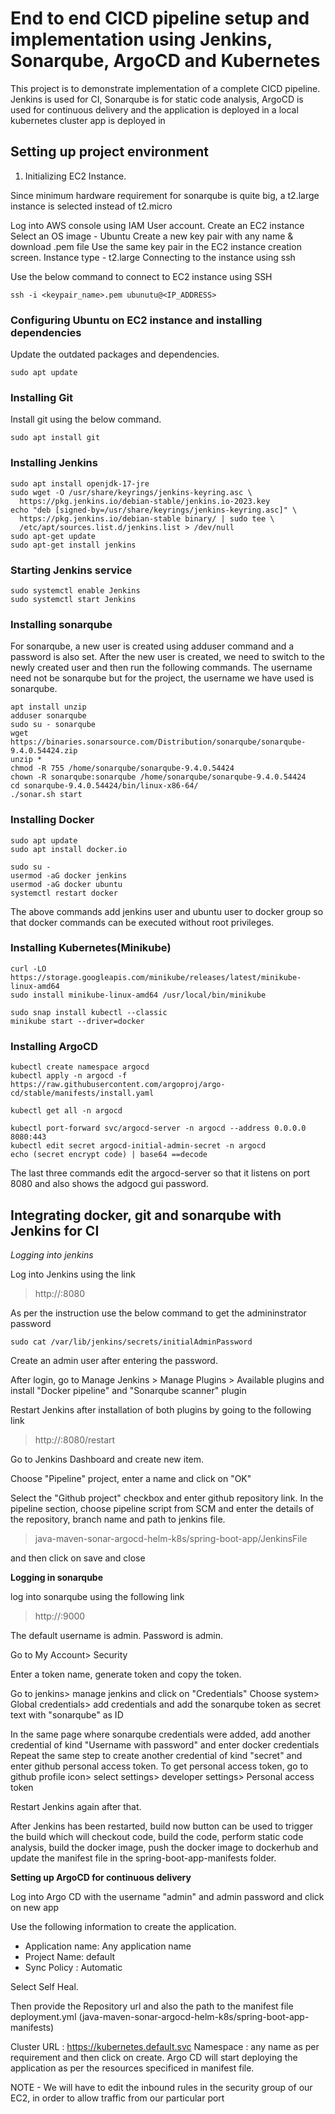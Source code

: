 # **End to end CICD pipeline setup and implementation using Jenkins, Sonarqube, ArgoCD and Kubernetes**

This project is to demonstrate implementation of a complete CICD pipeline. Jenkins is used for CI, Sonarqube is for static code analysis, 
ArgoCD is used for continuous delivery and the application is deployed in a local kubernetes cluster
app is deployed in  

## **Setting up project environment** 

1. Initializing EC2 Instance. 

Since minimum hardware requirement for sonarqube is quite big, a t2.large instance is selected instead of t2.micro

Log into AWS console using IAM User account. 
Create an EC2 instance
Select an OS image - Ubuntu
Create a new key pair with any name & download .pem file
Use the same key pair in the EC2 instance creation screen. 
Instance type - t2.large
Connecting to the instance using ssh

Use the below command to connect to EC2 instance using SSH

```
ssh -i <keypair_name>.pem ubunutu@<IP_ADDRESS>
```

### **Configuring Ubuntu on EC2 instance and installing dependencies**

Update the outdated packages and dependencies. 

```
sudo apt update
```

### **Installing Git**

Install git using the below command. 

```
sudo apt install git
```

### **Installing Jenkins**

```
sudo apt install openjdk-17-jre
sudo wget -O /usr/share/keyrings/jenkins-keyring.asc \
  https://pkg.jenkins.io/debian-stable/jenkins.io-2023.key
echo "deb [signed-by=/usr/share/keyrings/jenkins-keyring.asc]" \
  https://pkg.jenkins.io/debian-stable binary/ | sudo tee \
  /etc/apt/sources.list.d/jenkins.list > /dev/null
sudo apt-get update
sudo apt-get install jenkins
```

### **Starting Jenkins service**

```
sudo systemctl enable Jenkins
sudo systemctl start Jenkins
```

### **Installing sonarqube**

For sonarqube, a new user is created using adduser command and a password is also set. 
After the new user is created, we need to switch to the newly created user and then run the following commands. 
The username need not be sonarqube but for the project, the username we have used is sonarqube. 

```
apt install unzip
adduser sonarqube
sudo su - sonarqube
wget https://binaries.sonarsource.com/Distribution/sonarqube/sonarqube-9.4.0.54424.zip
unzip *
chmod -R 755 /home/sonarqube/sonarqube-9.4.0.54424
chown -R sonarqube:sonarqube /home/sonarqube/sonarqube-9.4.0.54424
cd sonarqube-9.4.0.54424/bin/linux-x86-64/
./sonar.sh start
```

### **Installing Docker**


```
sudo apt update
sudo apt install docker.io
```

```
sudo su - 
usermod -aG docker jenkins
usermod -aG docker ubuntu
systemctl restart docker
```
The above commands add jenkins user and ubuntu user to docker group so that docker commands can be executed without root privileges. 
### **Installing Kubernetes(Minikube)**

```
curl -LO https://storage.googleapis.com/minikube/releases/latest/minikube-linux-amd64
sudo install minikube-linux-amd64 /usr/local/bin/minikube 

sudo snap install kubectl --classic
minikube start --driver=docker
```


### **Installing ArgoCD**

```
kubectl create namespace argocd
kubectl apply -n argocd -f https://raw.githubusercontent.com/argoproj/argo-cd/stable/manifests/install.yaml

kubectl get all -n argocd

kubectl port-forward svc/argocd-server -n argocd --address 0.0.0.0 8080:443
kubectl edit secret argocd-initial-admin-secret -n argocd
echo (secret encrypt code) | base64 ==decode
```

The last three commands edit the argocd-server so that it listens on port 8080 and also shows the adgocd gui password. 



## **Integrating docker, git and sonarqube with Jenkins for CI**

*Logging into jenkins*

Log into Jenkins using the link
> http://<ec2-public-ip>:8080

As per the instruction use the below command to get the admininstrator password

```
sudo cat /var/lib/jenkins/secrets/initialAdminPassword
```

Create an admin user after entering the password. 


After login, go to Manage Jenkins > Manage Plugins > Available plugins and install "Docker pipeline" and "Sonarqube scanner" plugin

Restart Jenkins after installation of both plugins by going to the following link

> http://<ec2-public-ip>:8080/restart


Go to Jenkins Dashboard and create new item. 

Choose "Pipeline" project, enter a name and click on "OK"

Select the "Github project" checkbox and enter github repository link. 
In the pipeline section, choose pipeline script from SCM and enter the details of the repository, branch name and path to jenkins file. 


> java-maven-sonar-argocd-helm-k8s/spring-boot-app/JenkinsFile

and then click on save and close


**Logging in sonarqube**

log into sonarqube using the following link 

> http://<ec2-public-ip>:9000

The default username is admin. Password is admin. 


Go to My Account> Security

Enter a token name, generate token and copy the token. 

Go to jenkins> manage jenkins and click on "Credentials"
Choose system> Global credentials> add credentials and add the sonarqube token as secret text with "sonarqube" as ID


In the same page where sonarqube credentials were added, add another credential of kind "Username with password" and enter docker credentials
Repeat the same step to create another credential of kind "secret" and enter github personal access token. 
To get personal access token, go to github profile icon> select settings> developer settings> Personal access token

Restart Jenkins again after that. 


After Jenkins has been restarted, build now button can be used to trigger the build which will checkout code, build the code, 
perform static code analysis, build the docker image,  push the docker image to dockerhub and update the manifest file in the spring-boot-app-manifests folder. 


**Setting up ArgoCD for continuous delivery**

Log into Argo CD with the username "admin" and admin password and click on new app


Use the following information to create the application. 
 - Application name: Any application name
 - Project Name: default
 - Sync Policy : Automatic

Select Self Heal. 

Then provide the Repository url and also the path to the manifest file deployment.yml (java-maven-sonar-argocd-helm-k8s/spring-boot-app-manifests)

Cluster URL : https://kubernetes.default.svc
Namespace : any name as per requirement and then click on create. 
Argo CD will start deploying the application as per the resources specificed in manifest file. 

NOTE - We will have to edit the inbound rules in the security group of our EC2, in order to allow traffic from our particular port

